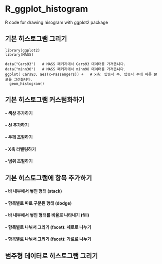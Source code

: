 # R_ggplot_histogram
R code for drawing hisogram with ggplot2 package

## 기본 히스토그램 그리기
```{r echo = FALSE, results = 'asis', warning=FALSE}
library(ggplot2)
library(MASS)

data("Cars93")   # MASS 패키지에서 Cars93 데이터를 가져옵니다.
data("minn38")   # MASS 패키지에서 minn98 데이터를 가져옵니다.
ggplot( Cars93, aes(x=Passengers)) +   # x축: 탑승자 수, 탑승자 수에 따른 분포를 그려봅니다.
  geom_histogram() 
```

## 기본 히스토그램 커스텀화하기
#### - 색상 추가하기 
#### - 선 추가하기 
#### - 두께 조절하기 
#### - X축 라벨링하기 
#### - 범위 조절하기 

## 기본 히스토그램에 항목 추가하기
#### - 바 내부에서 쌓인 형태 (stack)
#### - 항목별로 따로 구분된 형태 (dodge)
#### - 바 내부에서 쌓인 형태를 비율로 나타내기 (fill) 
#### - 항목별로 나눠서 그리기 (facet): 세로로 나누기
#### - 항목별로 나눠서 그리기 (facet): 가로로 나누기

## 범주형 데이터로 히스토그램 그리기
